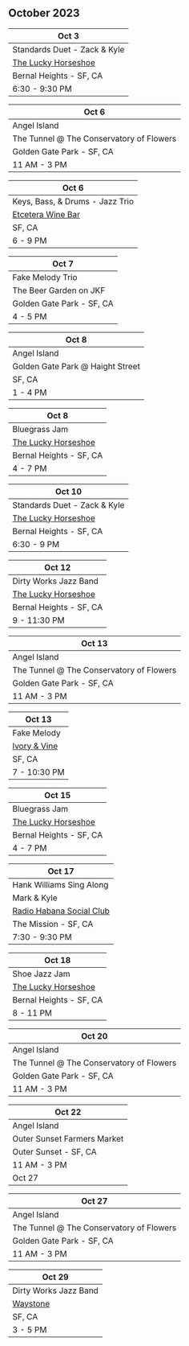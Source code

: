 ## October 2023

| Oct 3
|-
| Standards Duet - Zack & Kyle
| <a href="https://www.theluckyhorseshoebar.com/" target="Shoe">The Lucky Horseshoe</a>
| Bernal Heights - SF, CA
| 6:30 - 9:30 PM

| Oct 6
|-
| Angel Island
| The Tunnel @ The Conservatory of Flowers
| Golden Gate Park - SF, CA
| 11 AM - 3 PM

| Oct 6
|-
| Keys, Bass, & Drums - Jazz Trio
| <a href="https://etceterawinebar.com" target="etc">Etcetera Wine Bar</a>
| SF, CA
| 6 - 9 PM

| Oct 7
|-
| Fake Melody Trio
| The Beer Garden on JKF
| Golden Gate Park - SF, CA
| 4 - 5 PM

| Oct 8
|-
| Angel Island
| Golden Gate Park @ Haight Street
| SF, CA
| 1 - 4 PM

| Oct 8
|-
| Bluegrass Jam
| <a href="https://www.theluckyhorseshoebar.com/" target="Shoe">The Lucky Horseshoe</a>
| Bernal Heights - SF, CA
| 4 - 7 PM

| Oct 10
|-
| Standards Duet - Zack & Kyle
| <a href="https://www.theluckyhorseshoebar.com/" target="Shoe">The Lucky Horseshoe</a>
| Bernal Heights - SF, CA
| 6:30 - 9 PM

| Oct 12
|-
| Dirty Works Jazz Band
| <a href="https://www.theluckyhorseshoebar.com/" target="Shoe">The Lucky Horseshoe</a>
| Bernal Heights - SF, CA
| 9 - 11:30 PM

| Oct 13
|-
| Angel Island
| The Tunnel @ The Conservatory of Flowers
| Golden Gate Park - SF, CA
| 11 AM - 3 PM

| Oct 13
|-
| Fake Melody
| <a href="https://www.sfstation.com/ivory-and-vine-b39001394" target="sfstation">Ivory & Vine</a>
| SF, CA
| 7 - 10:30 PM

| Oct 15
|-
| Bluegrass Jam
| <a href="https://www.theluckyhorseshoebar.com/" target="Shoe">The Lucky Horseshoe</a>
| Bernal Heights - SF, CA
| 4 - 7 PM

| Oct 17
|-
| Hank Williams Sing Along
| Mark & Kyle
| <a href="https://www.sfstation.com/radio-habana-social-club-b39007340" target="sfstation">Radio Habana Social Club</a>
| The Mission - SF, CA
| 7:30 - 9:30 PM

| Oct 18
|-
| Shoe Jazz Jam
| <a href="https://www.theluckyhorseshoebar.com/" target="Shoe">The Lucky Horseshoe</a>
| Bernal Heights - SF, CA
| 8 - 11 PM

| Oct 20
|-
| Angel Island
| The Tunnel @ The Conservatory of Flowers
| Golden Gate Park - SF, CA
| 11 AM - 3 PM

| Oct 22
|-
| Angel Island
| Outer Sunset Farmers Market
| Outer Sunset - SF, CA
| 11 AM - 3 PM
| Oct 27

| Oct 27
|-
| Angel Island
| The Tunnel @ The Conservatory of Flowers
| Golden Gate Park - SF, CA
| 11 AM - 3 PM

| Oct 29
|-
| Dirty Works Jazz Band
| <a href="https://www.waystonesf.com" target="new">Waystone</a>
| SF, CA
| 3 - 5 PM
